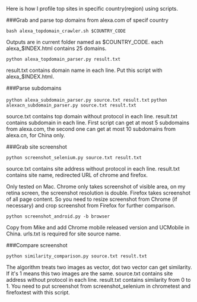Here is how I profile top sites in specific country(region) using scripts.

###Grab and parse top domains from alexa.com of specif country

`bash alexa_topdomain_crawler.sh $COUNTRY_CODE`

Outputs are in current folder named as $COUNTRY_CODE. each alexa_$INDEX.html contains 25 domains.

`python alexa_topdomain_parser.py result.txt`

result.txt contains domain name in each line. Put this script with alexa_$INDEX.html.

###Parse subdomains

`python alexa_subdomain_parser.py source.txt result.txt`
`python alexacn_subdomain_parser.py source.txt result.txt`

source.txt contains top domain without protocol in each line. result.txt contains subdomain in each line. First script can get at most 5 subdomains from alexa.com, the second one can get at most 10 subdomains from alexa.cn, for China only.

###Grab site screenshot

`python screenshot_selenium.py source.txt result.txt`

source.txt contains site address without protocol in each line. result.txt contains site name, redirected URL of chrome and firefox. 

Only tested on Mac. Chrome only takes screenshot of visible area, on my retina screen, the screenshot resolution is double. Firefox takes screenshot of all page content. So you need to resize screenshot from Chrome (if necessary) and crop screenshot from Firefox for further comparison.

`python screenshot_android.py -b browser`

Copy from Mike and add Chrome mobile released version and UCMobile in China. urls.txt is required for site source name.

###Compare screenshot

`python similarity_comparison.py source.txt result.txt`

The algorithm treats two images as vector, dot two vector can get similarity. If it's 1 means this two images are the same. source.txt contains site address without protocol in each line. result.txt contains similarity from 0 to 1. You need to put screenshot from screenshot_selenium in chrometest and firefoxtest with this script.
